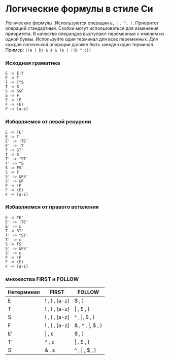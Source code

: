 # Логические формулы в стиле Си

Логические формулы. Используются операции `&, |, ^, !`. Приоритет операций стандартный. Скобки могут использоваться для изменения
приоритета.
В качестве операндов выступают переменные с именем из одной буквы. Используйте один терминал для всех переменных. Для каждой логической операции должен быть заведен один терминал.
Пример: `(!a | b) & a & (a | !(b ^ c))`

### Исходная граматика
    E -> E|T
    E -> T
    T -> T^S
    T -> S
    S -> S&F
    S -> F
    F -> !F
    F -> (E)
    F -> [a-z]

### Избавляемся от левой рекурсии
    E -> TE'
    E -> T
    E' -> |TE'
    E' -> |T
    T -> ST'
    T -> S
    T' -> ^ST'
    T' -> ^S
    S -> FS'
    S -> F
    S' -> &FS'
    S' -> &F
    F -> !F
    F -> (E)
    F -> [a-z]

### Избавляемся от правого ветвления
    E -> TE'
    E' -> |TE'
    E' -> ε
    T -> ST'
    T' -> ^ST'
    T' -> ε
    S -> FS'
    S' -> &FS'
    S' -> ε
    F -> !F
    F -> (E)
    F -> [a-z]

### множества FIRST и FOLLOW 
Нетерминал | FIRST | FOLLOW
--- | --- | ---
E | ! , ( , \[a-z\] | $ , )
T | ! , ( , \[a-z\] | &#124; , $ , )
S | ! , ( , \[a-z\] | ^ , &#124;, $ , )
F | ! , ( , \[a-z\] | & , ^ , &#124;, $ , )
E' | &#124; , &#949; | $ , )
T' | ^ , &#949; | &#124; , $ , )
S' | & , &#949; | ^ , &#124; , $ , )
